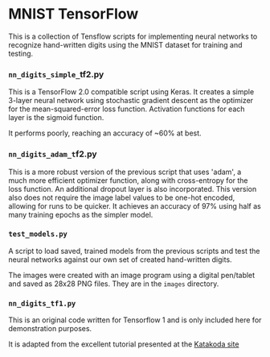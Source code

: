 # MNIST TensorFlow

This is a collection of Tensflow scripts for implementing neural networks to
recognize hand-written digits using the MNIST dataset for training and testing.

### `nn_digits_simple_`tf2.py
This is a TensorFlow 2.0 compatible script using Keras. It creates a simple 3-layer
neural network using stochastic gradient descent as the optimizer for the mean-squared-error
loss function. Activation functions for each layer is the sigmoid function.

It performs poorly, reaching an accuracy of ~60% at best.

### `nn_digits_adam_t`f2.py
This is a more robust version of the previous script that uses 'adam', a much
more efficient optimizer function, along with cross-entropy for the loss
function. An additional dropout layer is also incorporated. This version also
does not require the image label values to be one-hot encoded, allowing for
runs to be quicker.  It achieves an accuracy of 97% using half as many training
epochs as the simpler model.

### `test_models.py`
A script to load saved, trained models from the previous scripts and test the
neural networks against our own set of created hand-written digits.

The images were created with an image program using a digital pen/tablet and
saved as 28x28 PNG files. They are in the `images` directory.

### `nn_digits_tf1.py`
This is an original code written for Tensorflow 1 and is only included here for
demonstration purposes. 

It is adapted from the excellent tutorial presented at the [Katakoda
site](https://www.katacoda.com/basiafusinska/courses/tensorflow-getting-started/tensorflow-mnist-beginner)
